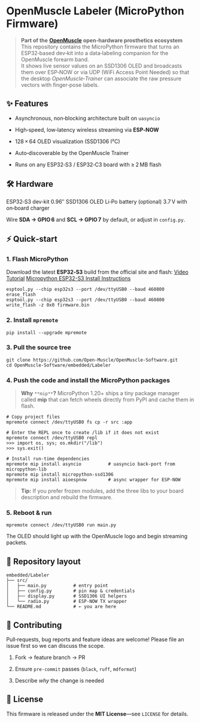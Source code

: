 
# OpenMuscle Labeler (MicroPython Firmware)

> **Part of the** [**OpenMuscle**](https://openmuscle.org) **open‑hardware prosthetics ecosystem**  
> This repository contains the MicroPython firmware that turns an ESP32‑based dev‑kit into a data‑labeling companion for the OpenMuscle forearm band.  
> It shows live sensor values on an SSD1306 OLED and broadcasts them over ESP‑NOW or via UDP (WiFi Access Point Needed) so that the desktop _OpenMuscle‑Trainer_ can associate the raw pressure vectors with finger‑pose labels.

## ✨ Features

-   Asynchronous, non‑blocking architecture built on `uasyncio`
    
-   High‑speed, low‑latency wireless streaming via **ESP‑NOW**
    
-   128 × 64 OLED visualization (SSD1306 I²C)
    
-   Auto‑discoverable by the OpenMuscle Trainer
    
-   Runs on any ESP32‑S3 / ESP32‑C3 board with ≥ 2 MB flash
    

## 🛠️ Hardware

ESP32‑S3 dev‑kit
0.96″ SSD1306 OLED
Li‑Po battery (optional)
3.7 V with on‑board charger

Wire **SDA → GPIO 6** and **SCL → GPIO 7** by default, or adjust in `config.py`.

## ⚡ Quick‑start

### 1. Flash MicroPython

Download the latest **ESP32‑S3** build from the official site and flash:
[Video Tutorial](https://www.youtube.com/watch?v=o70wEn3bJWM)
[Micropython ESP32-S3 Install Instructions](https://micropython.org/download/ESP32_GENERIC_S3/)

```
esptool.py --chip esp32s3 --port /dev/ttyUSB0 --baud 460800 erase_flash
esptool.py --chip esp32s3 --port /dev/ttyUSB0 --baud 460800 write_flash -z 0x0 firmware.bin
```

### 2. Install `mpremote`

```
pip install --upgrade mpremote
```

### 3. Pull the source tree

```
git clone https://github.com/Open-Muscle/OpenMuscle-Software.git
cd OpenMuscle-Software/embedded/Labeler
```

### 4. Push the code and **install the MicroPython packages**

> **Why** `**mip**`**?** MicroPython 1.20+ ships a tiny package manager called **mip** that can fetch wheels directly from PyPI and cache them in flash.

```
# Copy project files
mpremote connect /dev/ttyUSB0 fs cp -r src :app

# Enter the REPL once to create /lib if it does not exist
mpremote connect /dev/ttyUSB0 repl
>>> import os, sys; os.mkdir("/lib")
>>> sys.exit()

# Install run‑time dependencies
mpremote mip install asyncio          # uasyncio back‑port from micropython‑lib
mpremote mip install micropython-ssd1306
mpremote mip install aioespnow        # async wrapper for ESP‑NOW
```

> **Tip:** If you prefer frozen modules, add the three libs to your board description and rebuild the firmware.

### 5. Reboot & run

```
mpremote connect /dev/ttyUSB0 run main.py
```

The OLED should light up with the OpenMuscle logo and begin streaming packets.

## 📂 Repository layout

```
embedded/Labeler
├── src/
│   ├── main.py          # entry point
│   ├── config.py        # pin map & credentials
│   ├── display.py       # SSD1306 UI helpers
│   └── radio.py         # ESP‑NOW TX wrapper
└── README.md            # ← you are here
```

## 🤝 Contributing

Pull‑requests, bug reports and feature ideas are welcome! Please file an issue first so we can discuss the scope.

1.  Fork → feature branch → PR
    
2.  Ensure `pre-commit` passes (`black`, `ruff`, `mdformat`)
    
3.  Describe _why_ the change is needed
    

## 📄 License

This firmware is released under the **MIT License**—see `LICENSE` for details.
